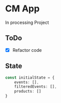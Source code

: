 # CM App
In processing Project
## ToDo

- [x] Refactor code

## State
```typescript
const initialState = {
	events: [],
	filteredEvents: [],
	products: []
}
```
